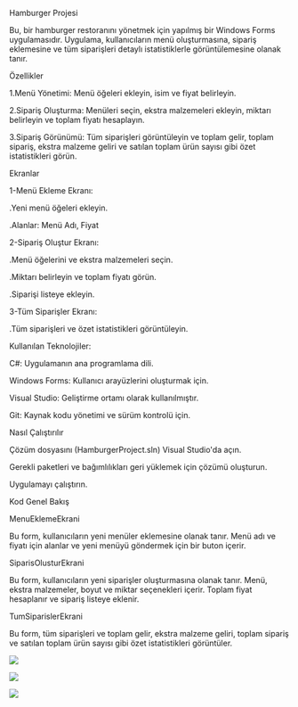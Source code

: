 Hamburger Projesi

Bu, bir hamburger restoranını yönetmek için yapılmış bir Windows Forms uygulamasıdır. Uygulama, kullanıcıların menü oluşturmasına, sipariş eklemesine ve tüm siparişleri detaylı istatistiklerle görüntülemesine olanak tanır.

Özellikler

1.Menü Yönetimi: Menü öğeleri ekleyin, isim ve fiyat belirleyin.

2.Sipariş Oluşturma: Menüleri seçin, ekstra malzemeleri ekleyin, miktarı belirleyin ve toplam fiyatı hesaplayın.

3.Sipariş Görünümü: Tüm siparişleri görüntüleyin ve toplam gelir, toplam sipariş, ekstra malzeme geliri ve satılan toplam ürün sayısı gibi özet istatistikleri görün.

Ekranlar

1-Menü Ekleme Ekranı:

.Yeni menü öğeleri ekleyin.

.Alanlar: Menü Adı, Fiyat

2-Sipariş Oluştur Ekranı:

.Menü öğelerini ve ekstra malzemeleri seçin.

.Miktarı belirleyin ve toplam fiyatı görün.

.Siparişi listeye ekleyin.

3-Tüm Siparişler Ekranı:

.Tüm siparişleri ve özet istatistikleri görüntüleyin.

Kullanılan Teknolojiler:

C#: Uygulamanın ana programlama dili.

Windows Forms: Kullanıcı arayüzlerini oluşturmak için.

Visual Studio: Geliştirme ortamı olarak kullanılmıştır.

Git: Kaynak kodu yönetimi ve sürüm kontrolü için.


Nasıl Çalıştırılır

Çözüm dosyasını (HamburgerProject.sln) Visual Studio'da açın.

Gerekli paketleri ve bağımlılıkları geri yüklemek için çözümü oluşturun.

Uygulamayı çalıştırın.


Kod Genel Bakış

MenuEklemeEkrani

Bu form, kullanıcıların yeni menüler eklemesine olanak tanır. Menü adı ve fiyatı için alanlar ve yeni menüyü göndermek için bir buton içerir.


SiparisOlusturEkrani

Bu form, kullanıcıların yeni siparişler oluşturmasına olanak tanır. Menü, ekstra malzemeler, boyut ve miktar seçenekleri içerir. Toplam fiyat hesaplanır ve sipariş listeye eklenir.


TumSiparislerEkrani

Bu form, tüm siparişleri ve toplam gelir, ekstra malzeme geliri, toplam sipariş ve satılan toplam ürün sayısı gibi özet istatistikleri görüntüler.

![](https://github.com/mihrapgozcu/Hamburger_Project/blob/master/burger_siparisolustur.png)

![](https://github.com/mihrapgozcu/Hamburger_Project/blob/master/burger_menu.png)

![](https://github.com/mihrapgozcu/Hamburger_Project/blob/master/burger_menuekle.png)


